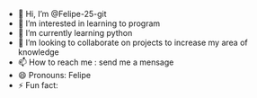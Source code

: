 - 👋 Hi, I’m @Felipe-25-git
- 👀 I’m interested in learning to program
- 🌱 I’m currently learning python 
- 💞️ I’m looking to collaborate on projects to increase my area of knowledge
- 📫 How to reach me : send me a mensage 
- 😄 Pronouns: Felipe
- ⚡ Fun fact: 

<!---
Felipe-25-git/Felipe-25-git is a ✨ special ✨ repository because its `README.md` (this file) appears on your GitHub profile.
You can click the Preview link to take a look at your changes.
--->
